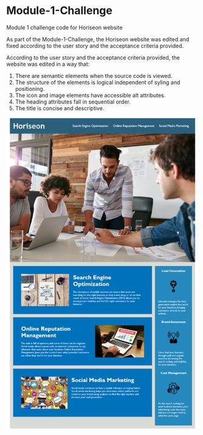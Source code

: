 # Module-1-Challenge
Module 1 challenge code for Horiseon website

As part of the Module-1-Challenge, the Horiseon website was edited and fixed according to the user story and the acceptance criteria provided.

According to the user story and the acceptance criteria provided, the website was edited in a way that:
1. There are semantic elements when the source code is viewed.
2. The structure of the elements is logical independent of syling and positioning.
3. The icon and image elements have accessible alt attributes.
4. The heading attributes fall in sequential order.
5. The title is concise and descriptive.

![portfolio demo](./assets/images/Screenshot(Challenge).png)

